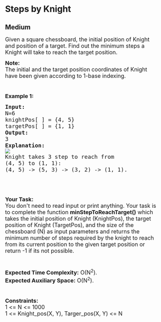# Steps by Knight
## Medium 
<div class="problem-statement" style="user-select: auto;">
                <p style="user-select: auto;"></p><p style="user-select: auto;"><span style="font-size: 18px; user-select: auto;">Given a square chessboard, the initial position of Knight and position of a target. Find out the minimum steps a Knight will take to reach the target position.</span></p>

<p style="user-select: auto;"><span style="font-size: 18px; user-select: auto;"><strong style="user-select: auto;">Note:</strong><br style="user-select: auto;">
The initial and the target position coordinates of&nbsp;Knight have been given according to 1-base indexing.</span></p>

<p style="user-select: auto;">&nbsp;</p>

<p style="user-select: auto;"><span style="font-size: 18px; user-select: auto;"><strong style="user-select: auto;">Example 1:</strong></span></p>

<pre style="user-select: auto;"><span style="font-size: 18px; user-select: auto;"><strong style="user-select: auto;">Input:</strong>
N=6
knightPos[ ] = {4, 5}
targetPos[ ] = {1, 1}</span>
<span style="font-size: 18px; user-select: auto;"><strong style="user-select: auto;">Output:</strong>
3</span>
<span style="font-size: 18px; user-select: auto;"><strong style="user-select: auto;">Explanation:</strong></span>
<img src="https://media.geeksforgeeks.org/wp-content/uploads/KnightChess.jpg" class="img-responsive" style="user-select: auto;">
<span style="font-size: 18px; user-select: auto;">Knight takes 3 step to reach from 
(4, 5) to (1, 1):
(4, 5) -&gt; (5, 3) -&gt; (3, 2) -&gt; (1, 1).</span></pre>

<p style="user-select: auto;">&nbsp;</p>

<p style="user-select: auto;">&nbsp;</p>

<p style="user-select: auto;"><span style="font-size: 18px; user-select: auto;"><strong style="user-select: auto;">Your Task:</strong><br style="user-select: auto;">
You don't need to read input or print anything. Your task is to complete the function&nbsp;<strong style="user-select: auto;">minStepToReachTarget()</strong>&nbsp;which takes the initial position of Knight (KnightPos), the target position of Knight (TargetPos), and the size of the chessboard (N) as input parameters and returns the minimum number of steps required by the knight to reach from its current position to the given target position or return -1 if its not possible.</span></p>

<p style="user-select: auto;">&nbsp;</p>

<p style="user-select: auto;"><span style="font-size: 18px; user-select: auto;"><strong style="user-select: auto;">Expected Time Complexity:</strong>&nbsp;O(N<sup style="user-select: auto;">2</sup>).<br style="user-select: auto;">
<strong style="user-select: auto;">Expected Auxiliary Space:</strong>&nbsp;O(N<sup style="user-select: auto;">2</sup>).</span></p>

<p style="user-select: auto;">&nbsp;</p>

<p style="user-select: auto;"><span style="font-size: 18px; user-select: auto;"><strong style="user-select: auto;">Constraints:</strong><br style="user-select: auto;">
1 &lt;= N &lt;= 1000<br style="user-select: auto;">
1 &lt;= Knight_pos(X, Y), Targer_pos(X, Y)&nbsp;&lt;= N</span></p>
 <p style="user-select: auto;"></p>
            </div>